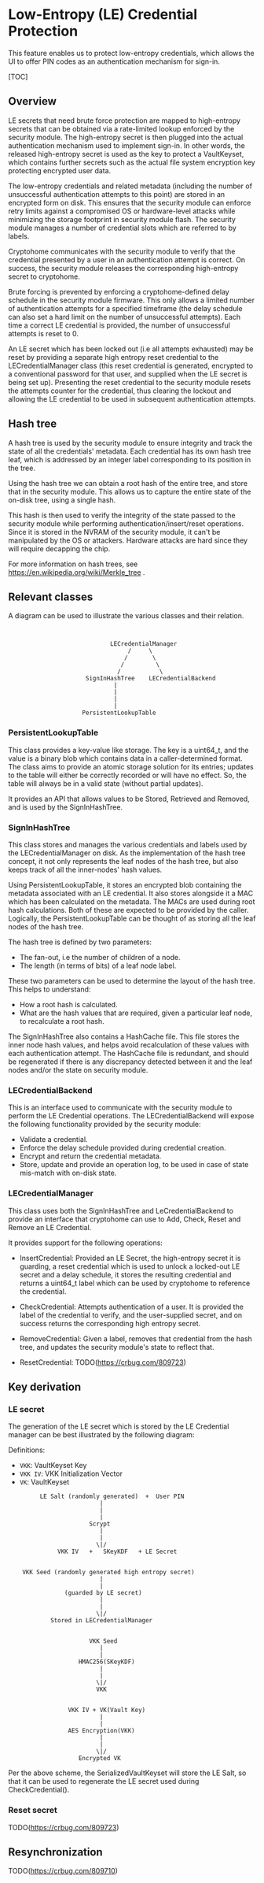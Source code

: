 # Low-Entropy (LE) Credential Protection

This feature enables us to protect low-entropy credentials, which allows the UI
to offer PIN codes as an authentication mechanism for sign-in.

[TOC]

## Overview

LE secrets that need brute force protection are mapped to high-entropy secrets
that can be obtained via a rate-limited lookup enforced by the security module.
The high-entropy secret is then plugged into the actual authentication mechanism
used to implement sign-in. In other words, the released high-entropy secret is
used as the key to protect a VaultKeyset, which contains further secrets such as
the actual file system encryption key protecting encrypted user data.

The low-entropy credentials and related metadata (including the number of
unsuccessful authentication attempts to this point) are stored in an encrypted
form on disk. This ensures that the security module can enforce retry limits
against a compromised OS or hardware-level attacks while minimizing the storage
footprint in security module flash. The security module manages a number of
credential slots which are referred to by labels.

Cryptohome communicates with the security module to verify that the credential
presented by a user in an authentication attempt is correct. On success, the
security module releases the corresponding high-entropy secret to cryptohome.

Brute forcing is prevented by enforcing a cryptohome-defined delay schedule in
the security module firmware. This only allows a limited number of
authentication attempts for a specified timeframe (the delay schedule can also
set a hard limit on the number of unsuccessful attempts). Each time a correct LE
credential is provided, the number of unsuccessful attempts is reset to 0.

An LE secret which has been locked out (i.e all attempts exhausted) may be reset
by providing a separate high entropy reset credential to the LECredentialManager
class (this reset credential is generated, encrypted to a conventional password
for that user, and supplied when the LE secret is being set up). Presenting the
reset credential to the security module resets the attempts counter for the
credential, thus clearing the lockout and allowing the LE credential to be used
in subsequent authentication attempts.

## Hash tree

A hash tree is used by the security module to ensure integrity and track the
state of all the credentials' metadata. Each credential has its own hash tree
leaf, which is addressed by an integer label corresponding to its position in
the tree.

Using the hash tree we can obtain a root hash of the entire tree, and store that
in the security module. This allows us to capture the entire state of the
on-disk tree, using a single hash.

This hash is then used to verify the integrity of the state passed to the
security module while performing authentication/insert/reset operations. Since
it is stored in the NVRAM of the security module, it can't be manipulated by the
OS or attackers. Hardware attacks are hard since they will require decapping the
chip.

For more information on hash trees, see
https://en.wikipedia.org/wiki/Merkle_tree .

## Relevant classes

A diagram can be used to illustrate the various classes and their relation.

```


                             LECredentialManager
                                  /     \
                                 /       \
                                /         \
                               /           \
                      SignInHashTree    LECredentialBackend
                              |
                              |
                              |
                              |
                     PersistentLookupTable
```

### PersistentLookupTable

This class provides a key-value like storage. The key is a uint64_t, and the
value is a binary blob which contains data in a caller-determined format. The
class aims to provide an atomic storage solution for its entries; updates to the
table will either be correctly recorded or will have no effect. So, the table
will always be in a valid state (without partial updates).

It provides an API that allows values to be Stored, Retrieved and Removed, and
is used by the SignInHashTree.

### SignInHashTree

This class stores and manages the various credentials and labels used by the
LECredentialManager on disk. As the implementation of the hash tree concept, it
not only represents the leaf nodes of the hash tree, but also keeps track of all
the inner-nodes' hash values.

Using PersistentLookupTable, it stores an encrypted blob containing the metadata
associated with an LE credential. It also stores alongside it a MAC which has
been calculated on the metadata. The MACs are used during root hash
calculations. Both of these are expected to be provided by the caller.
Logically, the PersistentLookupTable can be thought of as storing all the leaf
nodes of the hash tree.

The hash tree is defined by two parameters:

-   The fan-out, i.e the number of children of a node.
-   The length (in terms of bits) of a leaf node label.

These two parameters can be used to determine the layout of the hash tree. This
helps to understand:

-   How a root hash is calculated.
-   What are the hash values that are required, given a particular leaf node, to
    recalculate a root hash.

The SignInHashTree also contains a HashCache file. This file stores the inner
node hash values, and helps avoid recalculation of these values with each
authentication attempt. The HashCache file is redundant, and should be
regenerated if there is any discrepancy detected between it and the leaf nodes
and/or the state on security module.

### LECredentialBackend

This is an interface used to communicate with the security module to perform the
LE Credential operations. The LECredentialBackend will expose the following
functionality provided by the security module:

-   Validate a credential.
-   Enforce the delay schedule provided during credential creation.
-   Encrypt and return the credential metadata.
-   Store, update and provide an operation log, to be used in case of state
    mis-match with on-disk state.

### LECredentialManager

This class uses both the SignInHashTree and LeCredentialBackend to provide an
interface that cryptohome can use to Add, Check, Reset and Remove an LE
Credential.

It provides support for the following operations:

-   InsertCredential: Provided an LE Secret, the high-entropy secret it is
    guarding, a reset credential which is used to unlock a locked-out LE secret
    and a delay schedule, it stores the resulting credential and returns a
    uint64_t label which can be used by cryptohome to reference the credential.

-   CheckCredential: Attempts authentication of a user. It is provided the label
    of the credential to verify, and the user-supplied secret, and on success
    returns the corresponding high entropy secret.

-   RemoveCredential: Given a label, removes that credential from the hash tree,
    and updates the security module's state to reflect that.

-   ResetCredential: TODO(https://crbug.com/809723)

## Key derivation

### LE secret

The generation of the LE secret which is stored by the LE Credential manager can
be best illustrated by the following diagram:

Definitions:

-   `VKK`: VaultKeyset Key
-   `VKK IV`: VKK Initialization Vector
-   `VK`: VaultKeyset

```
         LE Salt (randomly generated)  +  User PIN
                          |
                          |
                          |
                       Scrypt
                          |
                          |
                         \|/
              VKK IV   +   SKeyKDF   + LE Secret


    VKK Seed (randomly generated high entropy secret)
                          |
                          |
                (guarded by LE secret)
                          |
                          |
                         \|/
            Stored in LECredentialManager


                       VKK Seed
                          |
                          |
                    HMAC256(SKeyKDF)
                          |
                          |
                         \|/
                         VKK


                 VKK IV + VK(Vault Key)
                          |
                          |
                 AES Encryption(VKK)
                          |
                          |
                         \|/
                    Encrypted VK
```

Per the above scheme, the SerializedVaultKeyset will store the LE Salt, so that
it can be used to regenerate the LE secret used during CheckCredential().

### Reset secret

TODO(https://crbug.com/809723)

## Resynchronization

TODO(https://crbug.com/809710)
